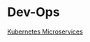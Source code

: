 # Dev-Ops

[Kubernetes Microservices](https://github.com/malikalrizky/Dev-Ops/wiki/Kubernetes-Microservices)

